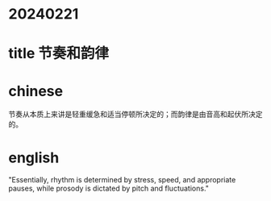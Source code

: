 # 20240221

# title 节奏和韵律

# chinese 

节奏从本质上来讲是轻重缓急和适当停顿所决定的；而韵律是由音高和起伏所决定的。

# english
"Essentially, rhythm is determined by stress, speed, and appropriate pauses, while prosody is dictated by pitch and fluctuations."
